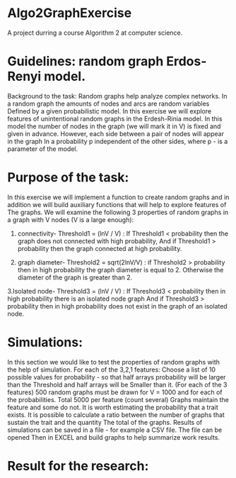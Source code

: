 # Algo2GraphExercise

A project durring a course Algorithm 2 at computer science.

# Guidelines: random graph Erdos- Renyi model.
Background to the task: Random graphs help analyze complex networks. In a random graph the amounts of nodes and arcs are random variables Defined by a given probabilistic model. In this exercise we will explore features of unintentional random graphs in the Erdesh-Rinia model. In this model the number of nodes in the graph (we will mark it in V) is fixed and given in advance. However, each side between a pair of nodes will appear in the graph In a probability p independent of the other sides, where p - is a parameter of the model.

# Purpose of the task:
In this exercise we will implement a function to create random graphs and in addition we will build auxiliary functions that will help to explore features of The graphs. We will examine the following 3 properties of random graphs in a graph with V nodes (V is a large enough):

1. connectivity- Threshold1 = (lnV / V) :
If Threshold1 < probability then the graph does not connected with high probability, And if Threshold1 > probability then the graph connected at high probability.  

2. graph diameter- Threshold2 = sqrt(2lnV/V) :
if Threshold2 > probability then in high probability the graph diameter is equal to 2. Otherwise the diameter of the graph is greater than 2.  

3.Isolated node- Threshold3 = (lnV / V) :
If Threshold3 < probability then in high probability there is an isolated node graph And if Threshold3 > probability then in high probability does not exist in the graph of an isolated node.

# Simulations:
In this section we would like to test the properties of random graphs with the help of simulation. For each of the 3,2,1 features:
Choose a list of 10 possible values for probability - so that half arrays probability will be larger than the Threshold and half arrays will be Smaller than it. (For each of the 3 features) 500 random graphs must be drawn for V = 1000 and for each of the probabilities. Total 5000 per feature (count several) Graphs maintain the feature and some do not. It is worth estimating the probability that a trait exists. It is possible to calculate a ratio between the number of graphs that sustain the trait and the quantity The total of the graphs. Results of simulations can be saved in a file - for example a CSV file. The file can be opened Then in EXCEL and build graphs to help summarize work results.

# Result for the research:
